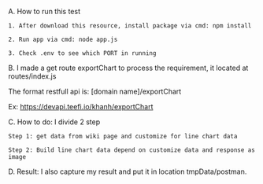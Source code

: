 A. How to run this test

	1. After download this resource, install package via cmd: npm install
	
	2. Run app via cmd: node app.js
	
	3. Check .env to see which PORT in running
	
B. I made a get route exportChart to process the requirement, it located at routes/index.js

The format restfull api is: [domain name]/exportChart

Ex: https://devapi.teefi.io/khanh/exportChart

C. How to do: I divide 2 step

	Step 1: get data from wiki page and customize for line chart data
	
	Step 2: Build line chart data depend on customize data and response as image

D. Result: I also capture my result and put it in location tmpData/postman.
